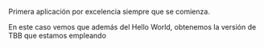 Primera aplicación por excelencia siempre que se comienza.


En este caso vemos que además del Hello World, obtenemos la versión de TBB que estamos empleando

